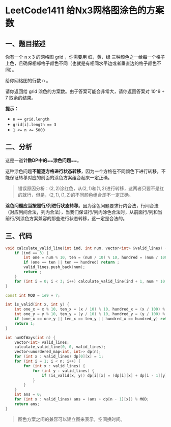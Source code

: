 # LeetCode1411 给Nx3网格图涂色的方案数

## 一、题目描述

你有一个 n x 3 的网格图 grid ，你需要用 红，黄，绿 三种颜色之一给每一个格子上色，且确保相邻格子颜色不同（也就是有相同水平边或者垂直边的格子颜色不同）。

给你网格图的行数 n 。

请你返回给 grid 涂色的方案数。由于答案可能会非常大，请你返回答案对 10^9 + 7 取余的结果。

**提示：**

- `n == grid.length`
- `grid[i].length == 3`
- `1 <= n <= 5000`



## 二、分析

这是一道**计数DP中的==涂色问题==**。

这种涂色问题**不能逐方格进行状态转移**，因为一个方格在不同颜色下进行转移，不能保证转移对应的前面的涂色方案组合起来一定正确。

> 错误原因分析：$(2, 2)$涂红色，从$(2,1)$和$(1,2)$进行转移，这两者只要不是红的就行，但是，$(2,1),(1,2)$的不同颜色组合却不一定正确。

**涂色问题应当按照行/列进行状态转移**。因为涂色问题要求行内合法，行间合法（对应列间合法，列内合法），当我们保证行/列内涂色合法时，从前面行/列和当前行/列涂色方案兼容的那些进行状态转移，这一定是合法的。



## 三、代码

```c++
void calculate_valid_line(int ind, int num, vector<int> &valid_lines) {
    if (ind == 3) {
        int one = num % 10, ten = (num / 10) % 10, hundred = (num / 100) % 10;
        if (one == ten || ten == hundred) return ;
        valid_lines.push_back(num);
        return ;
    }
    for (int i = 0; i < 3; i++) calculate_valid_line(ind + 1, num * 10 + i, valid_lines);
}

const int MOD = 1e9 + 7;

int is_valid(int x, int y) {
    int one_x = x % 10, ten_x = (x / 10) % 10, hundred_x = (x / 100) % 10;
    int one_y = y % 10, ten_y = (y / 10) % 10, hundred_y = (y / 100) % 10;
    if (one_x == one_y || ten_x == ten_y || hundred_x == hundred_y) return 0;
    return 1;
}

int numOfWays(int n) {
    vector<int> valid_lines;
    calculate_valid_line(0, 0, valid_lines);
    vector<unordered_map<int, int>> dp(n);
    for (int x : valid_lines) dp[0][x] = 1;
    for (int i = 1; i < n; i++) {
        for (int x : valid_lines) {
            for (int y : valid_lines) {
                if (is_valid(x, y)) dp[i][x] = (dp[i][x] + dp[i - 1][y]) % MOD;
            }
        }
    }
    int ans = 0;
    for (int x : valid_lines) ans = (ans + dp[n - 1][x]) % MOD;
    return ans;
}
```

> 图色方案之间的兼容可以建立图来表示，空间换时间。



